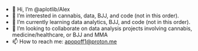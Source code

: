 - 👋 Hi, I’m @aplotlib/Alex
- 👀 I’m interested in cannabis, data, BJJ, and code (not in this order).
- 🌱 I’m currently learning data analytics, BJJ, and code (not in this order).
- 💞️ I’m looking to collaborate on data analysis projects involving cannabis, medicine/healthcare, or BJJ and MMA
- 📫 How to reach me: apopoff1@proton.me
